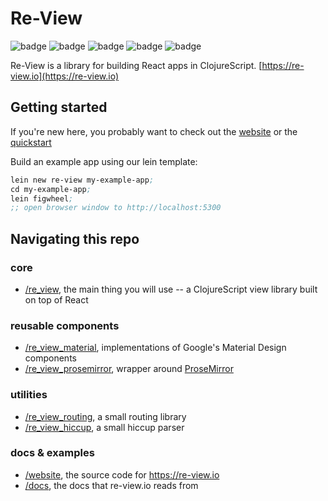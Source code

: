 # Re-View

![badge](https://img.shields.io/clojars/v/re-view.svg)
![badge](https://img.shields.io/clojars/v/re-view-hiccup.svg)
![badge](https://img.shields.io/clojars/v/re-view-routing.svg)
![badge](https://img.shields.io/clojars/v/re-view-material.svg)
![badge](https://img.shields.io/clojars/v/re-view-prosemirror.svg)

Re-View is a library for building React apps in ClojureScript. [https://re-view.io](https://re-view.io)

## Getting started

If you're new here, you probably want to check out the [website](https://re-view.io) or the [quickstart](https://github.com/braintripping/re-view/tree/master/re_view#quickstart)

Build an example app using our lein template:

```clj
lein new re-view my-example-app;
cd my-example-app;
lein figwheel;
;; open browser window to http://localhost:5300
```

## Navigating this repo

### core

- [/re_view](/re-view/tree/master/re_view), the main thing you will use -- a ClojureScript view library built on top of React

### reusable components

- [/re_view_material](/re-view/tree/master/re_view_material), implementations of Google's Material Design components
- [/re_view_prosemirror](/re-view/tree/master/re_view_prosemirror), wrapper around [ProseMirror](http://prosemirror.net/)

### utilities

- [/re_view_routing](/re-view/tree/master/re_view_routing), a small routing library
- [/re_view_hiccup](/re-view/tree/master/re_view_hiccup), a small hiccup parser

### docs & examples

- [/website](/re-view/tree/master/website), the source code for https://re-view.io
- [/docs](/re-view/tree/master/docs), the docs that re-view.io reads from


